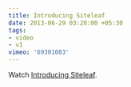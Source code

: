 ```yaml
---
title: Introducing Siteleaf
date: 2013-06-29 03:20:00 +05:30
tags:
- video
- v1
vimeo: '69301083'
---
```


Watch <a href="http://vimeo.com/69301083">Introducing Siteleaf</a>.
